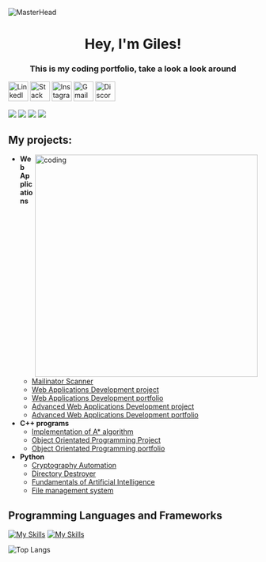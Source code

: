 ![MasterHead](https://user-images.githubusercontent.com/10498744/210012254-234538ff-d198-48aa-8964-37e6fd45d227.gif)

<h1 align="center" >Hey, I'm Giles!</h1>
<h3 align="center">This is my coding portfolio, take a look a look around</h3>

<img src="https://edent.github.io/SuperTinyIcons/images/svg/linkedin.svg" width="40" title="LinkedIn"> <img src="https://edent.github.io/SuperTinyIcons/images/svg/stackoverflow.svg" width="40" title="Stack Overflow"> <img src="https://edent.github.io/SuperTinyIcons/images/svg/instagram.svg" width="40" title="Instagram"> <img src="https://edent.github.io/SuperTinyIcons/images/svg/gmail.svg" width="40" title="Gmail"> <img src="https://edent.github.io/SuperTinyIcons/images/svg/discord.svg" width="40" title="Discord">

![](https://img.shields.io/badge/OS-Windows-informational?style=flat&logo=windows&logoColor=white&color=2bbc8a)
![](https://img.shields.io/badge/Editor-VScode-informational?style=flat&logo=visualstudiocode&logoColor=white&color=2bbc8a)
![](https://img.shields.io/badge/Tools-MySQL_Database-informational?style=flat&logo=mysql&logoColor=white&color=2bbc8a)
![](https://img.shields.io/badge/Tools-Github_Copilot-informational?style=flat&logo=github&logoColor=white&color=2bbc8a)

<h2>My projects:</h2>


<img align="right" alt="coding" width="450" src="https://media4.giphy.com/media/qgQUggAC3Pfv687qPC/giphy.gif">
  
- <b>Web Applications</b>
  - [Mailinator Scanner](https://github.com/Giles-Turnbull/mailinator-scanner)
  - [Web Applications Development project](https://github.com/Giles-Turnbull/Bank-Worker-Website)
  - [Web Applications Development portfolio](https://github.com/Giles-Turnbull/WAD-portfolio)
  - [Advanced Web Applications Development project]()
  - [Advanced Web Applications Development portfolio]()
- <b>C++ programs</b>
  - [Implementation of A* algorithm](https://github.com/Giles-Turnbull/Bright-Network-Internship-Experience)
  - [Object Orientated Programming Project](https://github.com/Giles-Turnbull/Object-Orientated-Programming-Project)
  - [Object Orientated Programming portfolio](https://github.com/Giles-Turnbull/Object-Orientated-Programming-Portfolio)
- <b>Python</b>
  - [Cryptography Automation](https://github.com/Giles-Turnbull/cryptography-automation)
  - [Directory Destroyer](https://github.com/Giles-Turnbull/directory-destroyer)
  - [Fundamentals of Artificial Intelligence](https://github.com/Giles-Turnbull/Fundamentals-of-Artificial-Intelligence)
  - [File management system](https://github.com/Giles-Turnbull/File-Manager/)


<h2>Programming Languages and Frameworks</h2>

[![My Skills](https://skillicons.dev/icons?i=c,cpp,cs,py,php,mysql,html,css,js,ts,matlab,dart,bash)](https://skillicons.dev)
[![My Skills](https://skillicons.dev/icons?i=django,bootstrap,angular,react,nodejs,flutter)](https://skillicons.dev)

![Top Langs](https://github-readme-stats.vercel.app/api/top-langs/?username=Giles-Turnbull&layout=compact)

